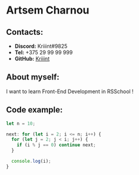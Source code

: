 # Artsem Charnou

## Contacts:

- **Discord:** Kriiint#9825
- **Tel:** +375 29 99 99 999
- **GitHub:** [Kriiint](https://github.com/kriiint)

## About myself:

I want to learn Front-End Development in RSSchool !

## Code example:

```javascript
let n = 10;

next: for (let i = 2; i <= n; i++) {
  for (let j = 2; j < i; j++) {
    if (i % j == 0) continue next;
  }

  console.log(i);
}
```